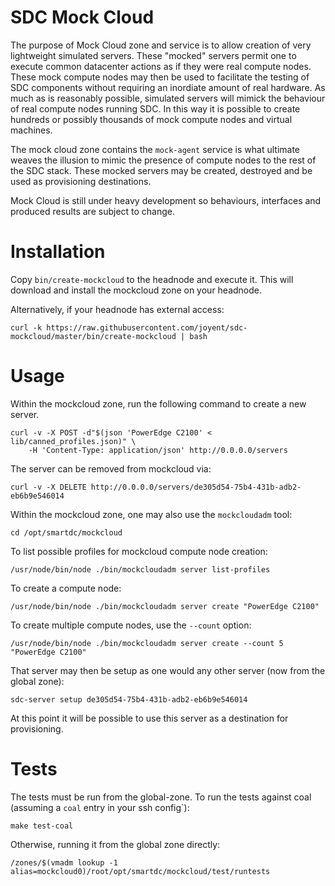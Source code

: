 # SDC Mock Cloud

The purpose of Mock Cloud zone and service is to allow creation of very
lightweight simulated servers. These "mocked" servers permit one to execute
common datacenter actions as if they were real compute nodes. These mock
compute nodes may then be used to facilitate the testing of SDC components
without requiring an inordiate amount of real hardware. As much as is
reasonably possible, simulated servers will mimick the behaviour of real
compute nodes running SDC. In this way it is possible to create hundreds or
possibly thousands of mock compute nodes and virtual machines.

The mock cloud zone contains the `mock-agent` service is what ultimate weaves
the illusion to mimic the presence of compute nodes to the rest of the SDC
stack. These mocked servers may be created, destroyed and be used as
provisioning destinations.

Mock Cloud is still under heavy development so behaviours, interfaces and
produced results are subject to change.


# Installation

Copy `bin/create-mockcloud` to the headnode and execute it. This will download
and install the mockcloud zone on your headnode.

Alternatively, if your headnode has external access:

    curl -k https://raw.githubusercontent.com/joyent/sdc-mockcloud/master/bin/create-mockcloud | bash


# Usage

Within the mockcloud zone, run the following command to create a new server.

    curl -v -X POST -d"$(json 'PowerEdge C2100' < lib/canned_profiles.json)" \
        -H 'Content-Type: application/json' http://0.0.0.0/servers


The server can be removed from mockcloud via:

    curl -v -X DELETE http://0.0.0.0/servers/de305d54-75b4-431b-adb2-eb6b9e546014


Within the mockcloud zone, one may also use the `mockcloudadm` tool:

    cd /opt/smartdc/mockcloud


To list possible profiles for mockcloud compute node creation:

    /usr/node/bin/node ./bin/mockcloudadm server list-profiles


To create a compute node:

    /usr/node/bin/node ./bin/mockcloudadm server create "PowerEdge C2100"


To create multiple compute nodes, use the `--count` option:

    /usr/node/bin/node ./bin/mockcloudadm server create --count 5 "PowerEdge C2100"


That server may then be setup as one would any other server (now from the global zone):

    sdc-server setup de305d54-75b4-431b-adb2-eb6b9e546014


At this point it will be possible to use this server as a destination for
provisioning.


# Tests

The tests must be run from the global-zone. To run the tests against coal
(assuming a `coal` entry in your ssh config`):

    make test-coal


Otherwise, running it from the global zone directly:

    /zones/$(vmadm lookup -1 alias=mockcloud0)/root/opt/smartdc/mockcloud/test/runtests 
